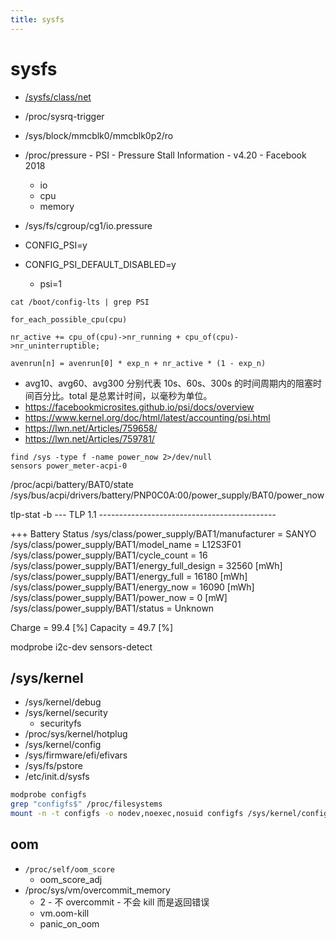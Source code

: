 ```yaml
---
title: sysfs
---
```


# sysfs

- [/sysfs/class/net](https://www.kernel.org/doc/Documentation/ABI/testing/)
- /proc/sysrq-trigger
- /sys/block/mmcblk0/mmcblk0p2/ro
- /proc/pressure - PSI - Pressure Stall Information  - v4.20 - Facebook 2018
  - io
  - cpu
  - memory
- /sys/fs/cgroup/cg1/io.pressure

- CONFIG_PSI=y
- CONFIG_PSI_DEFAULT_DISABLED=y
  - psi=1

```
cat /boot/config-lts | grep PSI
```

```
for_each_possible_cpu(cpu)

nr_active += cpu_of(cpu)->nr_running + cpu_of(cpu)->nr_uninterruptible;

avenrun[n] = avenrun[0] * exp_n + nr_active * (1 - exp_n)
```

- avg10、avg60、avg300 分别代表 10s、60s、300s 的时间周期内的阻塞时间百分比。total 是总累计时间，以毫秒为单位。
- https://facebookmicrosites.github.io/psi/docs/overview
- https://www.kernel.org/doc/html/latest/accounting/psi.html
- https://lwn.net/Articles/759658/
- https://lwn.net/Articles/759781/

```
find /sys -type f -name power_now 2>/dev/null
sensors power_meter-acpi-0
```

/proc/acpi/battery/BAT0/state
/sys/bus/acpi/drivers/battery/PNP0C0A:00/power_supply/BAT0/power_now

tlp-stat -b
--- TLP 1.1 --------------------------------------------

+++ Battery Status
/sys/class/power_supply/BAT1/manufacturer                   = SANYO
/sys/class/power_supply/BAT1/model_name                     = L12S3F01
/sys/class/power_supply/BAT1/cycle_count                    =     16
/sys/class/power_supply/BAT1/energy_full_design             =  32560 [mWh]
/sys/class/power_supply/BAT1/energy_full                    =  16180 [mWh]
/sys/class/power_supply/BAT1/energy_now                     =  16090 [mWh]
/sys/class/power_supply/BAT1/power_now                      =      0 [mW]
/sys/class/power_supply/BAT1/status                         = Unknown

Charge                                                      =   99.4 [%]
Capacity                                                    =   49.7 [%]

modprobe i2c-dev
sensors-detect


## /sys/kernel

- /sys/kernel/debug
- /sys/kernel/security
  - securityfs
- /proc/sys/kernel/hotplug
- /sys/kernel/config
- /sys/firmware/efi/efivars
- /sys/fs/pstore
- /etc/init.d/sysfs

```bash
modprobe configfs
grep "configfs$" /proc/filesystems
mount -n -t configfs -o nodev,noexec,nosuid configfs /sys/kernel/config
```

## oom

- `/proc/self/oom_score`
  - oom_score_adj
- /proc/sys/vm/overcommit_memory
  - 2 - 不 overcommit - 不会 kill 而是返回错误
  - vm.oom-kill
  - panic_on_oom
